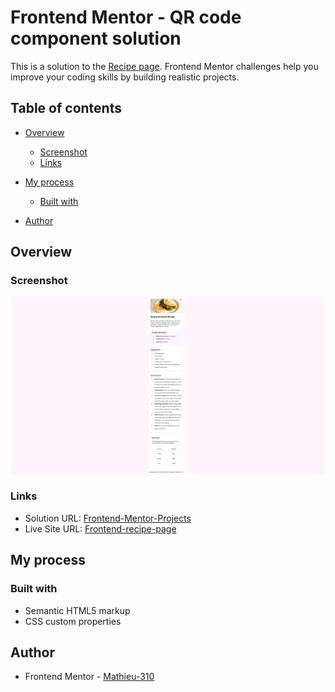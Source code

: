 # Frontend Mentor - QR code component solution

This is a solution to the [Recipe page](https://www.frontendmentor.io/learning-paths/getting-started-on-frontend-mentor-XJhRWRREZd/steps/67790b4b7e8c08d82c5c3104/challenge/start). Frontend Mentor challenges help you improve your coding skills by building realistic projects. 

## Table of contents

- [Overview](#overview)
  - [Screenshot](#screenshot)
  - [Links](#links)
- [My process](#my-process)
  - [Built with](#built-with)

- [Author](#author)


## Overview

### Screenshot

![](/recipe-page/assets/screenshot/Preview.jpg)

### Links

- Solution URL: [Frontend-Mentor-Projects](https://github.com/Mathieu-310/Frontend-Mentor-Projects/tree/main/recipe-page)
- Live Site URL: [Frontend-recipe-page](https://frontend-recipe-page.vercel.app/)

## My process

### Built with

- Semantic HTML5 markup
- CSS custom properties

## Author
- Frontend Mentor - [Mathieu-310](https://www.frontendmentor.io/profile/Mathieu-310)

